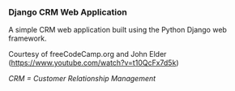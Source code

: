 ### Django CRM Web Application

A simple CRM web application built using the Python Django web framework.

Courtesy of freeCodeCamp.org and John Elder (https://www.youtube.com/watch?v=t10QcFx7d5k)

<i>CRM = Customer Relationship Management</i>
